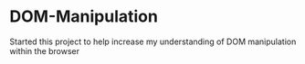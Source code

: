 # DOM-Manipulation
Started this project to help increase my understanding of DOM manipulation within the browser
